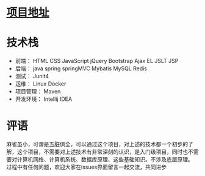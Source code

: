 # [项目地址](http://39.108.111.7:8080/seckill/list)
# 技术栈
* 前端： HTML CSS JavaScript jQuery Bootstrap Ajax EL JSLT JSP 
* 后端： java spring springMVC Mybatis MySQL Redis
* 测试： Junit4
* 运维： Linux Docker
* 项目管理： Maven
* 开发环境： Intellij IDEA
# 评语 
麻雀虽小，可谓是五脏俱全，可以通过这个项目，对上述的技术都一个初步的了解，这个项目，不需要对上述技术有非常深刻的认识，是入门级项目，同时也不需要对计算机网络、计算机系统、数据库原理、这些基础知识。不涉及底层原理。
过程中有任何问题，欢迎大家在issues界面留言一起交流，共同进步
